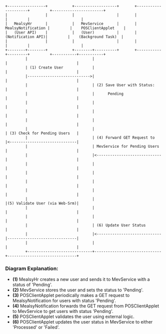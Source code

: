 ```
+-----------------+           +-------------------+       +---------------------+         +-----------------------+
|                 |           |                   |       |                     |         |                       |
|   MealsyHr      |           |   MevService      |       |  MealsyNotification |         |    POSClientApplet    |
|   (User API)    |           |   (User)          |       |   (Notification API)|         |    (Background Task)  |
|                 |           |                   |       |                     |         |                       |
+--------+--------+           +--------+----------+       +-----------+---------+         +-----------+-----------+
         |                             |                              |                               |
         | (1) Create User             |                              |                               |
         |---------------------------->|                              |                               |
         |                             | (2) Save User with Status:   |                               |
         |                             |      Pending                 |                               |
         |                             |                              |                               |
         |                             |                              |                               |
         |                             |                              |                               |
         |                             |                              | (3) Check for Pending Users   |
         |                             | (4) Forward GET Request to   |<------------------------------|
         |                             | MevService for Pending Users |                               |
         |                             |<-----------------------------|                               |
         |                             |                              |                               |
         |                             |                              |                               |
         |                             |                              |                               |
         |                             |                              |                               |
         |                             |                              |(5) Validate User (via Web-Srm)|
         |                             |                              |                               |
         |                             |                              |                               |
         |                             | (6) Update User Status       |                               |
         |                             |<-----------------------------|-------------------------------|
         |                             |                              |                               |
         +-----------------------------+------------------------------+-------------------------------+

```

### Diagram Explanation:
- **(1)** MealsyHr creates a new user and sends it to MevService with a status of 'Pending'.
- **(2)** MevService stores the user and sets the status to 'Pending'.
- **(3)** POSClientApplet periodically makes a GET request to MealsyNotification for users with status 'Pending'.
- **(4)** MealsyNotification forwards the GET request from POSClientApplet to MevService to get users with status 'Pending'.
- **(5)** POSClientApplet validates the user using external logic.
- **(6)** POSClientApplet updates the user status in MevService to either 'Processed' or 'Failed'.